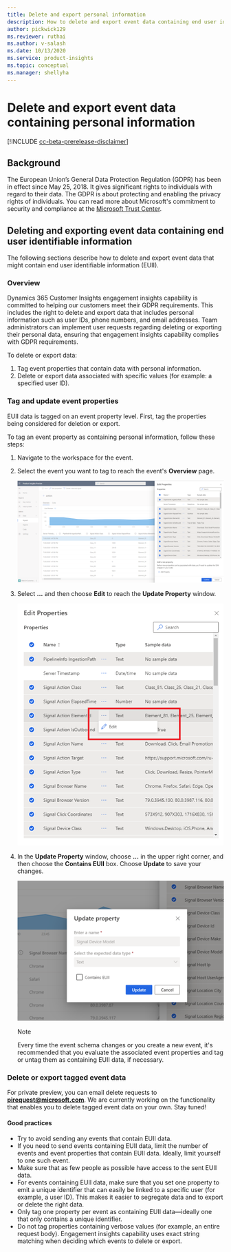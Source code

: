 ```yaml
---
title: Delete and export personal information  
description: How to delete and export event data containing end user identifiable information (EUII)
author: pickwick129
ms.reviewer: ruthai
ms.author: v-salash
ms.date: 10/13/2020
ms.service: product-insights
ms.topic: conceptual
ms.manager: shellyha
---
```


# Delete and export event data containing personal information

[!INCLUDE [cc-beta-prerelease-disclaimer](includes/cc-beta-prerelease-disclaimer.md)]

## Background

The European Union’s General Data Protection Regulation (GDPR) has been in effect since May 25, 2018. It gives significant rights to individuals with regard to their data. The GDPR is about protecting and enabling the privacy rights of individuals. You can read more about Microsoft's commitment to security and compliance at the [Microsoft Trust Center](https://www.microsoft.com/trust-center).

## Deleting and exporting event data containing end user identifiable information

The following sections describe how to delete and export event data that might contain end user identifiable information (EUII).

### Overview

Dynamics 365 Customer Insights engagement insights capability is committed to helping our customers meet their GDPR requirements. This includes the right to delete and export data that includes personal information such as user IDs, phone numbers, and email addresses. Team administrators can implement user requests regarding deleting or exporting their personal data, ensuring that engagement insights capability complies with GDPR requirements.

To delete or export data:

1. Tag event properties that contain data with personal information.
2. Delete or export data associated with specific values (for example: a specified user ID).

### Tag and update event properties

EUII data is tagged on an event property level. First, tag the properties being considered for deletion or export.

To tag an event property as containing personal information, follow these steps:

1. Navigate to the workspace for the event.
  
1. Select the event you want to tag to reach the event's **Overview** page.

   ![Select event](media/SignalsOverview.png "Select event")
     
1. Select **...** and then choose **Edit** to reach the **Update Property** window.

   ![Edit event](media/EditSignal.png "Edit event")

1. In the **Update Property** window, choose **...** in the upper right corner, and then choose the **Contains EUII** box. Choose **Update** to save your changes.

   ![Save your changes](media/UpdateEvent.png "Save your changes")

   > [!NOTE]
   > Every time the event schema changes or you create a new event, it's recommended that you evaluate the associated event properties and tag or untag them as containing EUII data, if necessary.

### Delete or export tagged event data

For private preview, you can email delete requests to **[pirequest@microsoft.com](mailto:pirequest@microsoft.com)**. We are currently working on the functionality that enables you to delete tagged event data on your own. Stay tuned!

#### Good practices

* Try to avoid sending any events that contain EUII data.
* If you need to send events containing EUII data, limit the number of events and event properties that contain EUII data. Ideally, limit yourself to one such event.
* Make sure that as few people as possible have access to the sent EUII data.
* For events containing EUII data, make sure that you set one property to emit a unique identifier that can easily be linked to a specific user (for example, a user ID). This makes it easier to segregate data and to export or delete the right data.
* Only tag one property per event as containing EUII data—ideally one that only contains a unique identifier.
* Do not tag properties containing verbose values (for example, an entire request body). Engagement insights capability uses exact string matching when deciding which events to delete or export.
